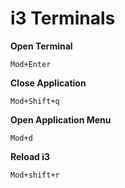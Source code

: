 # i3 Terminals

**Open Terminal**

    Mod+Enter

**Close Application**

    Mod+Shift+q

**Open Application Menu**

    Mod+d

**Reload i3**

    Mod+shift+r